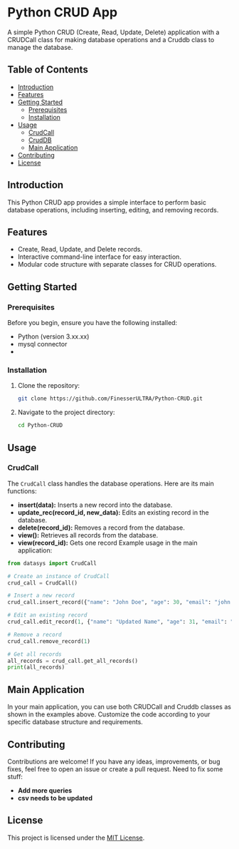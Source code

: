 # Python CRUD App

A simple Python CRUD (Create, Read, Update, Delete) application with a CRUDCall class for making database operations and a Cruddb class to manage the database.

## Table of Contents

- [Introduction](#introduction)
- [Features](#features)
- [Getting Started](#getting-started)
  - [Prerequisites](#prerequisites)
  - [Installation](#installation)
- [Usage](#usage)
  - [CrudCall](#CrudCall)
  - [CrudDB](#CrudDB)
  - [Main Application](#main-application)
- [Contributing](#contributing)
- [License](#license)

## Introduction

This Python CRUD app provides a simple interface to perform basic database operations, including inserting, editing, and removing records.

## Features

- Create, Read, Update, and Delete records.
- Interactive command-line interface for easy interaction.
- Modular code structure with separate classes for CRUD operations.

## Getting Started

### Prerequisites

Before you begin, ensure you have the following installed:

- Python (version 3.xx.xx)
- mysql connector
- 

### Installation

1. Clone the repository:

    ```bash
    git clone https://github.com/FinesserULTRA/Python-CRUD.git
    ```

2. Navigate to the project directory:

    ```bash
    cd Python-CRUD
    ```


## Usage

### CrudCall

The `CrudCall` class handles the database operations. Here are its main functions:

- **insert(data):** Inserts a new record into the database.
- **update_rec(record_id, new_data):** Edits an existing record in the database.
- **delete(record_id):** Removes a record from the database.
- **view():** Retrieves all records from the database.
- **view(record_id):** Gets one record
Example usage in the main application:

```python
from datasys import CrudCall

# Create an instance of CrudCall
crud_call = CrudCall()

# Insert a new record
crud_call.insert_record({"name": "John Doe", "age": 30, "email": "john.doe@example.com"})

# Edit an existing record
crud_call.edit_record(1, {"name": "Updated Name", "age": 31, "email": "updated.email@example.com"})

# Remove a record
crud_call.remove_record(1)

# Get all records
all_records = crud_call.get_all_records()
print(all_records)
```

## Main Application
In your main application, you can use both CRUDCall and Cruddb classes as shown in the examples above. Customize the code according to your specific database structure and requirements.

## Contributing

Contributions are welcome! If you have any ideas, improvements, or bug fixes, feel free to open an issue or create a pull request.
Need to fix some stuff:
- **Add more queries**
- **csv needs to be updated**

## License

This project is licensed under the [MIT License](LICENSE).

